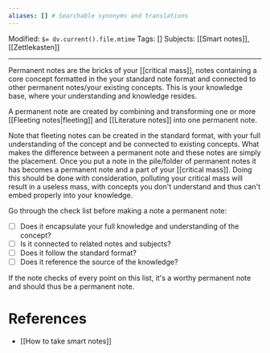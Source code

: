 ```yaml
---
aliases: [] # Searchable synonyms and translations
---
```

Modified: `$= dv.current().file.mtime`
Tags: []
Subjects: [[Smart notes]], [[Zettlekasten]]
****

Permanent notes are the bricks of your [[critical mass]], notes containing a core concept formatted in the your standard note format and connected to other permanent notes/your existing concepts. This is your knowledge base, where your understanding and knowledge resides.

A permanent note are created by combining and transforming one or more [[Fleeting notes|fleeting]] and [[Literature notes]] into one permanent note.

Note that fleeting notes can be created in the standard format, with your full understanding of the concept and be connected to existing concepts. What makes the difference between a permanent note and these notes are simply the placement. Once you put a note in the pile/folder of permanent notes it has becomes a permanent note and a part of your [[critical mass]]. Doing this should be done with consideration, polluting your critical mass will result in a useless mass, with concepts you don't understand and thus can't embed properly into your knowledge.

Go through the check list before making a note a permanent note:
- [ ] Does it encapsulate your full knowledge and understanding of the concept?
- [ ] Is it connected to related notes and subjects?
- [ ] Does it follow the standard format?
- [ ] Does it reference the source of the knowledge?

If the note checks of every point on this list, it's a worthy permanent note and should thus be a permanent note.
# References
- [[How to take smart notes]]